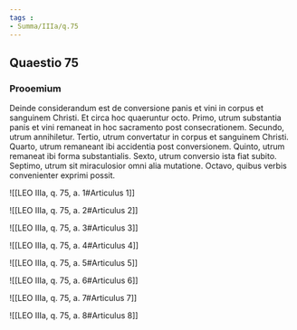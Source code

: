 ```yaml
---
tags : 
- Summa/IIIa/q.75
---
```


## Quaestio 75

### Prooemium

Deinde considerandum est de conversione panis et vini in corpus et sanguinem Christi. Et circa hoc quaeruntur octo. Primo, utrum substantia panis et vini remaneat in hoc sacramento post consecrationem. Secundo, utrum annihiletur. Tertio, utrum convertatur in corpus et sanguinem Christi. Quarto, utrum remaneant ibi accidentia post conversionem. Quinto, utrum remaneat ibi forma substantialis. Sexto, utrum conversio ista fiat subito. Septimo, utrum sit miraculosior omni alia mutatione. Octavo, quibus verbis convenienter exprimi possit.

![[LEO IIIa, q. 75, a. 1#Articulus 1]]

![[LEO IIIa, q. 75, a. 2#Articulus 2]]

![[LEO IIIa, q. 75, a. 3#Articulus 3]]

![[LEO IIIa, q. 75, a. 4#Articulus 4]]

![[LEO IIIa, q. 75, a. 5#Articulus 5]]

![[LEO IIIa, q. 75, a. 6#Articulus 6]]

![[LEO IIIa, q. 75, a. 7#Articulus 7]]

![[LEO IIIa, q. 75, a. 8#Articulus 8]]

